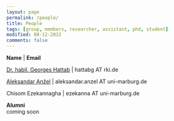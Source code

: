 ```yaml
---
layout: page
permalink: /people/
title: People
tags: [group, members, researcher, assistant, phd, student]
modified: 08-12-2022
comments: false
---
```


**Name** | **Email** 

[Dr. habil. Georges Hattab](/hattab) | hattabg AT rki.de 

[Aleksandar Anžel](https://aanzel.github.io) | 	aleksandar.anzel AT uni-marburg.de 

Chisom Ezekannagha | ezekanna AT uni-marburg.de 

**Alumni**
<br/>
coming soon